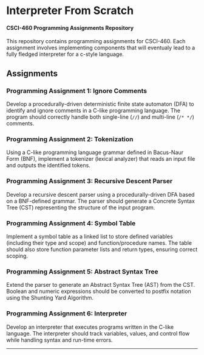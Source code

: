 # Interpreter From Scratch

#### CSCI-460 Programming Assignments Repository
This repository contains programming assignments for CSCI-460. Each assignment involves implementing components that will eventualy lead to a fully fledged interpreter for a c-style language.

## Assignments

### Programming Assignment 1: Ignore Comments
Develop a procedurally-driven deterministic finite state automaton (DFA) to identify and ignore comments in a C-like programming language. The program should correctly handle both single-line (`//`) and multi-line (`/* */`) comments.

### Programming Assignment 2: Tokenization
Using a C-like programming language grammar defined in Bacus-Naur Form (BNF), implement a tokenizer (lexical analyzer) that reads an input file and outputs the identified tokens.

### Programming Assignment 3: Recursive Descent Parser
Develop a recursive descent parser using a procedurally-driven DFA based on a BNF-defined grammar. The parser should generate a Concrete Syntax Tree (CST) representing the structure of the input program.

### Programming Assignment 4: Symbol Table
Implement a symbol table as a linked list to store defined variables (including their type and scope) and function/procedure names. The table should also store function parameter lists and return types, ensuring correct scoping.

### Programming Assignment 5: Abstract Syntax Tree
Extend the parser to generate an Abstract Syntax Tree (AST) from the CST. Boolean and numeric expressions should be converted to postfix notation using the Shunting Yard Algorithm.

### Programming Assignment 6: Interpreter
Develop an interpreter that executes programs written in the C-like language. The interpreter should track variables, values, and control flow while handling syntax and run-time errors.

---

